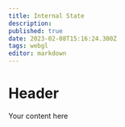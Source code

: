 ```yaml
---
title: Internal State
description: 
published: true
date: 2023-02-08T15:16:24.300Z
tags: webgl
editor: markdown
---
```


# Header
Your content here